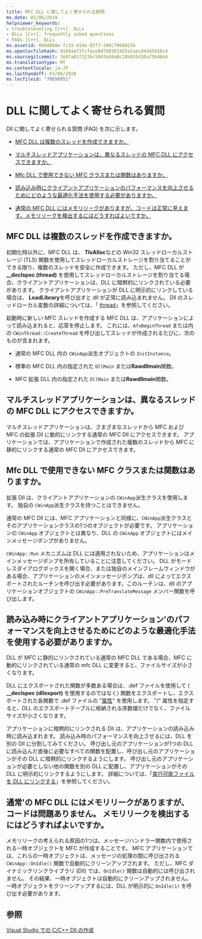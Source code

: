```yaml
---
title: MFC DLL に関してよく寄せられる質問
ms.date: 05/06/2019
helpviewer_keywords:
- troubleshooting [C++], DLLs
- DLLs [C++], frequently asked questions
- FAQs [C++], DLLs
ms.assetid: 09dd068e-fc33-414e-82f7-289c70680256
ms.openlocfilehash: 9108aaf3fcface847b0391455a2aecd4d45658c4
ms.sourcegitcommit: 3e8fa01f323bc5043a48a0c18b855d38af3648d4
ms.translationtype: MT
ms.contentlocale: ja-JP
ms.lasthandoff: 03/06/2020
ms.locfileid: "78856951"
---
```

# <a name="dll-frequently-asked-questions"></a>DLL に関してよく寄せられる質問

Dll に関してよく寄せられる質問 (FAQ) を次に示します。

- [MFC DLL は複数のスレッドを作成できますか。](#mfc_multithreaded_1)

- [マルチスレッドアプリケーションは、異なるスレッドの MFC DLL にアクセスできますか。](#mfc_multithreaded_2)

- [Mfc DLL で使用できない MFC クラスまたは関数はありますか。](#mfc_prohibited_classes)

- [読み込み時にクライアントアプリケーションのパフォーマンスを向上させるためにどのような最適化手法を使用する必要がありますか。](#mfc_optimization)

- [通常の MFC DLL にはメモリリークがありますが、コードは正常に見えます。メモリリークを検出するにはどうすればよいですか。](#memory_leak)

## <a name="mfc_multithreaded_1"></a>MFC DLL は複数のスレッドを作成できますか。

初期化時以外に、MFC DLL は、 **TlsAlloc**などの Win32 スレッドローカルストレージ (TLS) 関数を使用してスレッドローカルストレージを割り当てることができる限り、複数のスレッドを安全に作成できます。 ただし、MFC DLL が **__declspec (thread)** を使用してスレッドローカルストレージを割り当てる場合、クライアントアプリケーションは、DLL に暗黙的にリンクされている必要があります。 クライアントアプリケーションが DLL に明示的にリンクしている場合は、 **LoadLibrary**を呼び出すと dll が正常に読み込まれません。 Dll のスレッドローカル変数の詳細については、「 [thread](../cpp/thread.md)」を参照してください。

起動時に新しい MFC スレッドを作成する MFC DLL は、アプリケーションによって読み込まれると、応答を停止します。 これには、`AfxBeginThread` または内の `CWinThread::CreateThread` を呼び出してスレッドが作成されるたびに、次のものが含まれます。

- 通常の MFC DLL 内の `CWinApp`派生オブジェクトの `InitInstance`。

- 標準の MFC DLL 内の指定された `DllMain` または**Rawdllmain**関数。

- MFC 拡張 DLL 内の指定された `DllMain` または**Rawdllmain**関数。

## <a name="mfc_multithreaded_2"></a>マルチスレッドアプリケーションは、異なるスレッドの MFC DLL にアクセスできますか。

マルチスレッドアプリケーションは、さまざまなスレッドから MFC および MFC の拡張 Dll に動的にリンクする通常の MFC Dll にアクセスできます。 アプリケーションでは、アプリケーションで作成された複数のスレッドから MFC に静的にリンクする通常の MFC Dll にアクセスできます。

## <a name="mfc_prohibited_classes"></a>Mfc DLL で使用できない MFC クラスまたは関数はありますか。

拡張 Dll は、クライアントアプリケーションの `CWinApp`派生クラスを使用します。 独自の `CWinApp`派生クラスを持つことはできません。

通常の MFC Dll には、MFC アプリケーションと同様に、`CWinApp`派生クラスとそのアプリケーションクラスの1つのオブジェクトが必要です。 アプリケーションの `CWinApp` オブジェクトとは異なり、DLL の `CWinApp` オブジェクトにはメインメッセージポンプがありません。

`CWinApp::Run` メカニズムは DLL には適用されないため、アプリケーションはメインメッセージポンプを所有していることに注意してください。 DLL がモードレスダイアログボックスを開く場合、または独自のメインフレームウィンドウがある場合、アプリケーションのメインメッセージポンプは、dll によってエクスポートされたルーチンを呼び出す必要があります。このルーチンは、dll のアプリケーションオブジェクトの `CWinApp::PreTranslateMessage` メンバー関数を呼び出します。

## <a name="mfc_optimization"></a>読み込み時にクライアントアプリケーション&#39;のパフォーマンスを向上させるためにどのような最適化手法を使用する必要がありますか。

DLL が MFC に静的にリンクされている通常の MFC DLL である場合、MFC に動的にリンクされている通常の mfc DLL に変更すると、ファイルサイズが小さくなります。

DLL にエクスポートされた関数が多数ある場合は、.def ファイルを使用して ( **__declspec (dllexport)** を使用するのではなく) 関数をエクスポートし、エクスポートされた各関数で .def ファイルの "[属性](exporting-functions-from-a-dll-by-ordinal-rather-than-by-name.md)" を使用します。 "/" 属性を指定すると、DLL のエクスポートテーブルに格納される序数値だけでなく、ファイルサイズが小さくなります。

アプリケーションに暗黙的にリンクされる Dll は、アプリケーションの読み込み時に読み込まれます。 読み込み時のパフォーマンスを向上させるには、DLL を別の Dll に分割してみてください。 呼び出し元のアプリケーションが1つの DLL に読み込んだ直後に必要なすべての関数を配置し、呼び出し元のアプリケーションがその DLL に暗黙的にリンクするようにします。 呼び出し元のアプリケーションが必要としない他の関数を別の DLL に配置し、アプリケーションがその DLL に明示的にリンクするようにします。 詳細については、「[実行可能ファイルを DLL にリンクする](linking-an-executable-to-a-dll.md#determining-which-linking-method-to-use)」を参照してください。

## <a name="memory_leak"></a>通常&#39;の MFC DLL にはメモリリークがありますが、コードは問題ありません。 メモリリークを検出するにはどうすればよいですか。

メモリリークの考えられる原因の1つは、メッセージハンドラー関数内で使用される一時オブジェクトを MFC が作成することです。 MFC アプリケーションでは、これらの一時オブジェクトは、メッセージの処理の間に呼び出される `CWinApp::OnIdle()` 関数で自動的にクリーンアップされます。 ただし、MFC ダイナミックリンクライブラリ (Dll) では、`OnIdle()` 関数は自動的には呼び出されません。 その結果、一時オブジェクトは自動的にクリーンアップされません。 一時オブジェクトをクリーンアップするには、DLL が明示的に `OnIdle(1)` を呼び出す必要があります。

## <a name="see-also"></a>参照

[Visual Studio での C/C++ Dll の作成](dlls-in-visual-cpp.md)
